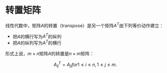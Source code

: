 # 转置矩阵

线性代数中，矩阵$A$的转置（transpose）是另一个矩阵$A^T$由下列等价动作建立：

- 把$A$的横行写为$A^T$的纵列
- 把$A$的纵列写为$A^T$的横行

形式上说，$m×n$矩阵$A$的转置是$n×m$矩阵：

$$
A_{ij}^T = A_{ji} for 1 \le i \le n, 1 \le j \le m.
$$